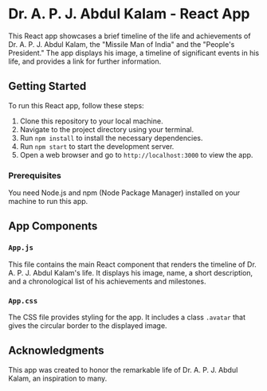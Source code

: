 # Dr. A. P. J. Abdul Kalam - React App

This React app showcases a brief timeline of the life and achievements of Dr. A. P. J. Abdul Kalam, the "Missile Man of India" and the "People's President." The app displays his image, a timeline of significant events in his life, and provides a link for further information.

## Getting Started

To run this React app, follow these steps:

1. Clone this repository to your local machine.
2. Navigate to the project directory using your terminal.
3. Run `npm install` to install the necessary dependencies.
4. Run `npm start` to start the development server.
5. Open a web browser and go to `http://localhost:3000` to view the app.

### Prerequisites

You need Node.js and npm (Node Package Manager) installed on your machine to run this app.

## App Components

### `App.js`

This file contains the main React component that renders the timeline of Dr. A. P. J. Abdul Kalam's life. It displays his image, name, a short description, and a chronological list of his achievements and milestones.

### `App.css`

The CSS file provides styling for the app. It includes a class `.avatar` that gives the circular border to the displayed image.


## Acknowledgments

This app was created to honor the remarkable life of Dr. A. P. J. Abdul Kalam, an inspiration to many.
